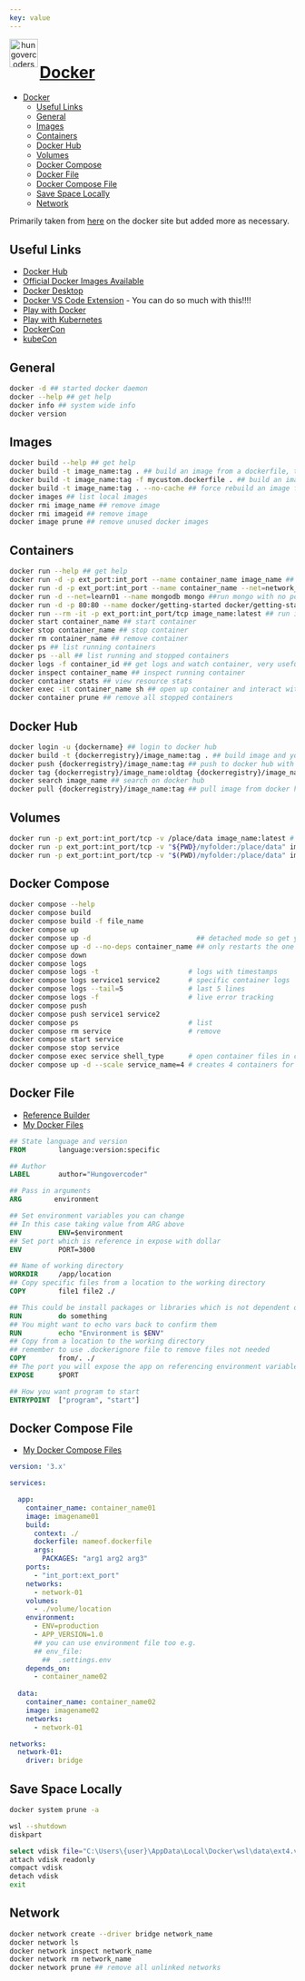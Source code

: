 ```yaml
---
key: value
---
```


<header class="site-header">
  <a href="https://blog.hungovercoders.com"><img alt="hungovercoders" src="../assets/logo3.ico"
    width=50px align="left"></a>
</header>

# [Docker](https://hub.docker.com/)

- [Docker](#docker)
  - [Useful Links](#useful-links)
  - [General](#general)
  - [Images](#images)
  - [Containers](#containers)
  - [Docker Hub](#docker-hub)
  - [Volumes](#volumes)
  - [Docker Compose](#docker-compose)
  - [Docker File](#docker-file)
  - [Docker Compose File](#docker-compose-file)
  - [Save Space Locally](#save-space-locally)
  - [Network](#network)

Primarily taken from [here](https://docs.docker.com/get-started/docker_cheatsheet.pdf) on the docker site but added more as necessary.

## Useful Links

- [Docker Hub](https://hub.docker.com/)
- [Official Docker Images Available](https://hub.docker.com/search?image_filter=official&q=)
- [Docker Desktop](https://docs.docker.com/get-docker/)
- [Docker VS Code Extension](https://marketplace.visualstudio.com/items?itemName=ms-azuretools.vscode-docker) - You can do so much with this!!!!
- [Play with Docker](https://labs.play-with-docker.com/)
- [Play with Kubernetes](https://labs.play-with-k8s.com/)
- [DockerCon](https://www.dockercon.com/)
- [kubeCon](https://events.linuxfoundation.org/kubecon-cloudnativecon-europe/)

## General

```bash
docker -d ## started docker daemon
docker --help ## get help
docker info ## system wide info
docker version
```

## Images

```bash
docker build --help ## get help
docker build -t image_name:tag . ## build an image from a dockerfile, the "t" stands for tag
docker build -t image_name:tag -f mycustom.dockerfile . ## build an image from a custom named docker file
docker build -t image_name:tag . --no-cache ## force rebuild an image from a dockerfile
docker images ## list local images
docker rmi image_name ## remove image
docker rmi imageid ## remove image
docker image prune ## remove unused docker images
```

## Containers

```bash
docker run --help ## get help
docker run -d -p ext_port:int_port --name container_name image_name ## run docker image with name
docker run -d -p ext_port:int_port --name container_name --net=network_name image_name ## run docker image with name in a network ##
docker run -d --net=learn01 --name mongodb mongo ##run mongo with no ports specified and will pull down if don't have locally, name important here for connection strings
docker run -d -p 80:80 --name docker/getting-started docker/getting-started  ## run getting started image on a container with specific port. The d switch means is not blocking iso allows you to run more commands.
docker run --rm -it -p ext_port:int_port/tcp image_name:latest ## run image interactive. The external port will be what expose outside (e.g. localhost), the internal port is what the app runs on inside
docker start container_name ## start container
docker stop container_name ## stop container
docker rm container_name ## remove container
docker ps ## list running containers
docker ps --all ## list running and stopped containers
docker logs -f container_id ## get logs and watch container, very useful
docker inspect container_name ## inspect running container
docker container stats ## view resource stats
docker exec -it container_name sh ## open up container and interact with it through bash (Interactive Terminal) to see directories etc e.g. ls, cd.., ls etc. Type exit to exit.
docker container prune ## remove all stopped containers
```

## Docker Hub

```bash
docker login -u {dockername} ## login to docker hub
docker build -t {dockerregistry}/image_name:tag . ## build image and you can use tag to add version
docker push {dockerregistry}/image_name:tag ## push to docker hub with tag of version
docker tag {dockerregistry}/image_name:oldtag {dockerregistry}/image_name:newtag ## tag image on docker
docker search image_name ## search on docker hub
docker pull {dockerregistry}/image_name:tag ## pull image from docker hub
```

## Volumes

```bash
docker run -p ext_port:int_port/tcp -v /place/data image_name:latest # add volume command to write data somewhere for state
docker run -p ext_port:int_port/tcp -v "${PWD}/myfolder:/place/data" image_name:latest # windows print working directory, use the current directory instead of "place/data" - make sure in the current directory when running!
docker run -p ext_port:int_port/tcp -v "$(PWD)/myfolder:/place/data" image_name:latest # mac/linux print working directory, use the current directory instead of "place/data" - make sure in the current directory when running!
```

## Docker Compose

```bash
docker compose --help
docker compose build
docker compose build -f file_name
docker compose up
docker compose up -d                          ## detached mode so get your cmd tool back
docker compose up -d --no-deps container_name ## only restarts the one you specify
docker compose down
docker compose logs
docker compose logs -t                      # logs with timestamps
docker compose logs service1 service2       # specific container logs
docker compose logs --tail=5                # last 5 lines
docker compose logs -f                      # live error tracking
docker compose push
docker compose push service1 service2
docker compose ps                           # list
docker compose rm service                   # remove
docker compose start service
docker compose stop service
docker compose exec service shell_type      # open container files in cmd shell
docker compose up -d --scale service_name=4 # creates 4 containers for that service, ports and names must be unique so you can't assign these up front when doing this
```

## Docker File

- [Reference Builder](https://docs.docker.com/engine/reference/builder/)
- [My Docker Files](/docker/docker_files/)

```dockerfile
## State language and version
FROM        language:version:specific 

## Author
LABEL       author="Hungovercoder"   

## Pass in arguments
ARG        environment

## Set environment variables you can change
## In this case taking value from ARG above
ENV         ENV=$environment                   
## Set port which is reference in expose with dollar
ENV         PORT=3000                 

## Name of working directory
WORKDIR     /app/location             
## Copy specific files from a location to the working directory
COPY        file1 file2 ./           

## This could be install packages or libraries which is not dependent on your source code
RUN         do something
## You might want to echo vars back to confirm them
RUN         echo "Environment is $ENV"
## Copy from a location to the working directory  
## remember to use .dockerignore file to remove files not needed      
COPY        from/. ./                 
## The port you will expose the app on referencing environment variable
EXPOSE      $PORT   

## How you want program to start
ENTRYPOINT  ["program", "start"]      
```

## Docker Compose File

- [My Docker Compose Files](/docker/docker_compose_files/)

```yaml
version: '3.x'

services:

  app:
    container_name: container_name01
    image: imagename01
    build:
      context: ./
      dockerfile: nameof.dockerfile
      args:
        PACKAGES: "arg1 arg2 arg3"
    ports:
      - "int_port:ext_port"
    networks:
      - network-01
    volumes:
      - ./volume/location
    environment:
      - ENV=production
      - APP_VERSION=1.0
      ## you can use environment file too e.g.
      ## env_file:
        ##  .settings.env
    depends_on: 
      - container_name02
      
  data:
    container_name: container_name02
    image: imagename02
    networks:
      - network-01

networks:
  network-01:
    driver: bridge      
```

## Save Space Locally

```bash
docker system prune -a
```

```bash
wsl --shutdown
diskpart
```

```bash
select vdisk file="C:\Users\{user}\AppData\Local\Docker\wsl\data\ext4.vhdx"
attach vdisk readonly
compact vdisk
detach vdisk
exit
```

## Network

```bash
docker network create --driver bridge network_name
docker network ls
docker network inspect network_name
docker network rm network_name
docker network prune ## remove all unlinked networks
```
